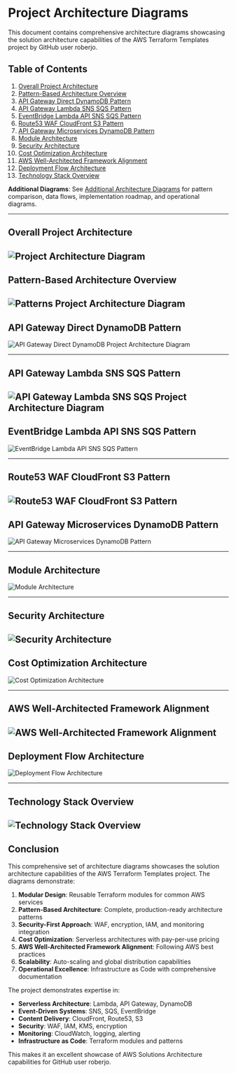 # Project Architecture Diagrams

This document contains comprehensive architecture diagrams showcasing the solution architecture capabilities of the AWS Terraform Templates project by GitHub user roberjo.

## Table of Contents

1. [Overall Project Architecture](#overall-project-architecture)
2. [Pattern-Based Architecture Overview](#pattern-based-architecture-overview)
3. [API Gateway Direct DynamoDB Pattern](#api-gateway-direct-dynamodb-pattern)
4. [API Gateway Lambda SNS SQS Pattern](#api-gateway-lambda-sns-sqs-pattern)
5. [EventBridge Lambda API SNS SQS Pattern](#eventbridge-lambda-api-sns-sqs-pattern)
6. [Route53 WAF CloudFront S3 Pattern](#route53-waf-cloudfront-s3-pattern)
7. [API Gateway Microservices DynamoDB Pattern](#api-gateway-microservices-dynamodb-pattern)
8. [Module Architecture](#module-architecture)
9. [Security Architecture](#security-architecture)
10. [Cost Optimization Architecture](#cost-optimization-architecture)
11. [AWS Well-Architected Framework Alignment](#aws-well-architected-framework-alignment)
12. [Deployment Flow Architecture](#deployment-flow-architecture)
13. [Technology Stack Overview](#technology-stack-overview)

**Additional Diagrams**: See [Additional Architecture Diagrams](./missing-architecture-diagrams.md) for pattern comparison, data flows, implementation roadmap, and operational diagrams.

---

## Overall Project Architecture

![Project Architecture Diagram](imgs/ProjectArchitecture%20_%20Mermaid%20Chart-2025-08-10-214131.png)
---

## Pattern-Based Architecture Overview

![Patterns Project Architecture Diagram](imgs/ProjectArchitecture-PatternBased_Mermaid%20Chart-2025-08-10-214717.png)
---

## API Gateway Direct DynamoDB Pattern

![API Gateway Direct DynamoDB Project Architecture Diagram](imgs/APIGatewayDirectDynamoDB_Mermaid%20Chart-2025-08-10-215058.png)

---

## API Gateway Lambda SNS SQS Pattern

![API Gateway Lambda SNS SQS Project Architecture Diagram](imgs/APIGatewayLambdaSNSSQS_Mermaid%20Chart-2025-08-10-220224.png)
---

## EventBridge Lambda API SNS SQS Pattern

![EventBridge Lambda API SNS SQS Pattern](imgs/EventbridgeSNSSQSPattern_ProjectArchitecture_Mermaid%20Chart-2025-08-10-220500.png)

---

## Route53 WAF CloudFront S3 Pattern

![Route53 WAF CloudFront S3 Pattern](imgs/Route53WAFCloudFrontS3Pattern_Mermaid%20Chart-2025-08-10-220726.png)
---

## API Gateway Microservices DynamoDB Pattern

![API Gateway Microservices DynamoDB Pattern](imgs/APIGatewayMicroservicesDynamoDBPattern_Mermaid%20Chart-2025-08-10-221207.png)

---

## Module Architecture

![Module Architecture](imgs/ModuleArchitecture_Mermaid%20Chart-2025-08-10-221803.png)

---

## Security Architecture

![Security Architecture](imgs/SecurityArchitecture_%20Mermaid%20Chart-2025-08-10-222050.png)
---

## Cost Optimization Architecture

![Cost Optimization Architecture](imgs/CostOptimization_Mermaid%20Chart-2025-08-10-222308.png)

---

## AWS Well-Architected Framework Alignment

![AWS Well-Architected Framework Alignment](imgs/AWSWell-ArchitectedFrameworkAlignment_%20Mermaid%20Chart-2025-08-10-222700.png)
---

## Deployment Flow Architecture

![Deployment Flow Architecture](imgs/DeploymentFlowArchitecture_%20Mermaid%20Chart-2025-08-10-222835.png)

---

## Technology Stack Overview

![Technology Stack Overview](imgs/TechnologyStackOverview_Mermaid%20Chart-2025-08-10-223124.png)
---

## Conclusion

This comprehensive set of architecture diagrams showcases the solution architecture capabilities of the AWS Terraform Templates project. The diagrams demonstrate:

1. **Modular Design**: Reusable Terraform modules for common AWS services
2. **Pattern-Based Architecture**: Complete, production-ready architecture patterns
3. **Security-First Approach**: WAF, encryption, IAM, and monitoring integration
4. **Cost Optimization**: Serverless architectures with pay-per-use pricing
5. **AWS Well-Architected Framework Alignment**: Following AWS best practices
6. **Scalability**: Auto-scaling and global distribution capabilities
7. **Operational Excellence**: Infrastructure as Code with comprehensive documentation

The project demonstrates expertise in:
- **Serverless Architecture**: Lambda, API Gateway, DynamoDB
- **Event-Driven Systems**: SNS, SQS, EventBridge
- **Content Delivery**: CloudFront, Route53, S3
- **Security**: WAF, IAM, KMS, encryption
- **Monitoring**: CloudWatch, logging, alerting
- **Infrastructure as Code**: Terraform modules and patterns

This makes it an excellent showcase of AWS Solutions Architecture capabilities for GitHub user roberjo.
